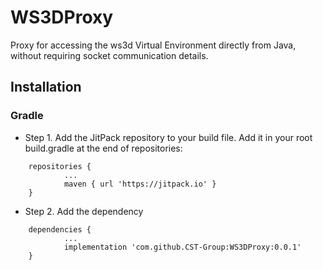 # WS3DProxy
Proxy for accessing the ws3d Virtual Environment directly from Java, without requiring socket communication details. 

## Installation

### Gradle

- Step 1. Add the JitPack repository to your build file. Add it in your root build.gradle at the end of repositories:

```
	repositories {
			...
			maven { url 'https://jitpack.io' }
	}
```

- Step 2. Add the dependency

```
	dependencies {
            ...
            implementation 'com.github.CST-Group:WS3DProxy:0.0.1'
	}
```
